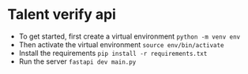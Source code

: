 # Talent verify api

- To get started, first create a virtual environment `python -m venv env`
- Then activate the virtual environment `source env/bin/activate`
- Install the requirements `pip install -r requirements.txt`
- Run the server `fastapi dev main.py`

